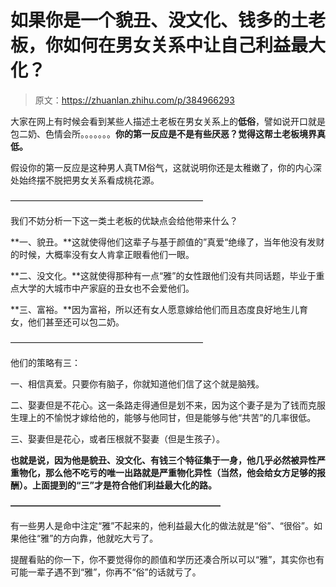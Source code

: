 # 如果你是一个貌丑、没文化、钱多的土老板，你如何在男女关系中让自己利益最大化？

> 原文：<https://zhuanlan.zhihu.com/p/384966293>

大家在网上有时候会看到某些人描述土老板在男女关系上的**低俗**，譬如说开口就是包二奶、色情会所。。。。。。。**你的第一反应是不是有些厌恶？觉得这帮土老板境界真低。**

假设你的第一反应是这种男人真TM俗气，这就说明你还是太稚嫩了，你的内心深处始终摆不脱把男女关系看成桃花源。

——————————————————————

我们不妨分析一下这一类土老板的优缺点会给他带来什么？

**一、貌丑。**这就使得他们这辈子与基于颜值的”真爱“绝缘了，当年他没有发财的时候，大概率没有女人肯拿正眼看他们一眼。

**二、没文化。**这就使得那种有一点“雅”的女性跟他们没有共同话题，毕业于重点大学的大城市中产家庭的丑女也不会爱他们。

**三、富裕。**因为富裕，所以还有女人愿意嫁给他们而且态度良好地生儿育女，他们甚至还可以包二奶。

——————————————————————

他们的策略有三：

一、相信真爱。只要你有脑子，你就知道他们信了这个就是脑残。

二、娶妻但是不花心。这一条路走得通但是划不来，因为这个妻子是为了钱而克服生理上的不愉悦才嫁给他的，能够与他同甘，但是能够与他“共苦”的几率很低。

三、娶妻但是花心，或者压根就不娶妻（但是生孩子）。

**也就是说，因为他是貌丑、没文化、有钱三个特征集于一身，他几乎必然被异性严重物化，那么他不吃亏的唯一出路就是严重物化异性（当然，他会给女方足够的报酬）。上面提到的“三”才是符合他们利益最大化的路。**

**————————————————————————**

有一些男人是命中注定“雅”不起来的，他利益最大化的做法就是“俗”、“很俗”。如果他往“雅”的方向靠，他就吃大亏了。

提醒看贴的你一下，你不要觉得你的颜值和学历还凑合所以可以“雅”，其实你也有可能一辈子遇不到“雅”，你再不“俗”的话就亏了。